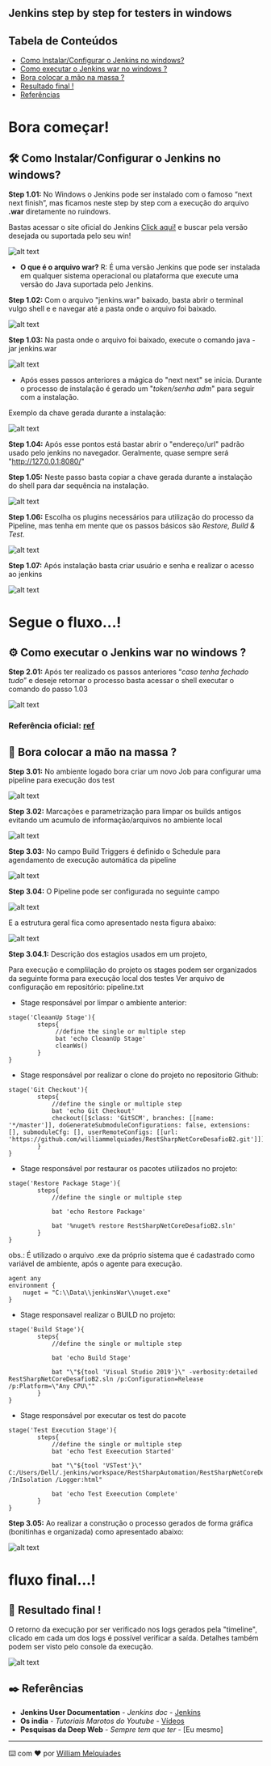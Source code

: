## Jenkins step by step for testers in windows

## Tabela de Conteúdos
- [Como Instalar/Configurar o Jenkins no windows?](#Config_Jenkins)
- [Como executar o Jenkins war no windows ?](#Jenkins_war)
- [Bora colocar a mão na massa ?](#mao_massa)
- [Resultado final !](#result_final)
- [Referências](#refencia)

 

# Bora começar!

## <div id="Config_Jenkins" />🛠️ Como Instalar/Configurar o Jenkins no windows?

**Step 1.01:** No Windows o Jenkins pode ser instalado com o famoso “next next finish”, mas ficamos neste step by step com a execução do arquivo **.war** diretamente no ruindows.

Bastas acessar o site oficial do Jenkins [Click aqui!](https://www.jenkins.io/) e buscar pela versão desejada ou suportada pelo seu win!

![alt text](https://i.imgur.com/PaBXq3p.gif)

* **O que é o arquivo war?** R: É uma versão Jenkins que pode ser instalada em qualquer sistema operacional ou plataforma que execute uma versão do Java suportada pelo Jenkins.

**Step 1.02:** Com o arquivo "jenkins.war" baixado, basta abrir o terminal vulgo shell e e navegar até a pasta onde o arquivo foi baixado.

![alt text](https://i.imgur.com/iHQfgTv.gif)

**Step 1.03:** Na pasta onde o arquivo foi baixado, execute o comando java -jar jenkins.war

![alt text](https://i.imgur.com/EyYdPlq.gif)

* Após esses passos anteriores a mágica do "next next" se inicia. Durante o processo de instalação é gerado um "*token/senha adm*" para seguir com a instalação.

Exemplo da chave gerada durante a instalação: 

![alt text](https://i.imgur.com/n9KS6It.png)

**Step 1.04:** Após esse pontos está bastar abrir o "endereço/url" padrão usado pelo jenkins no navegador. Geralmente, quase sempre será 
"http://127.0.0.1:8080/"

**Step 1.05:** Neste passo basta copiar a chave gerada durante a instalação do shell para dar sequência na instalação.

![alt text](https://i.imgur.com/ilaqL2e.png)

**Step 1.06:** Escolha os plugins necessários para utilização do processo da Pipeline, mas tenha em mente que os passos básicos são *Restore, Build & Test*.

![alt text](https://i.imgur.com/euW1BWw.png)

**Step 1.07:** Após instalação basta criar usuário e senha e realizar o acesso ao jenkins

![alt text](https://i.imgur.com/fTcupC1.png)

# Segue o fluxo...!

## <div id="Jenkins_war" /> ⚙️ Como executar o Jenkins war no windows ?

**Step 2.01:** Após ter realizado os passos anteriores “*caso tenha fechado tudo*” e deseje retornar o processo basta acessar o shell executar o comando do passo 1.03

![alt text](https://i.imgur.com/8sOaTkC.gif)

### Referência oficial: [ref](https://www.jenkins.io/doc/book/installing/war-file/)

## <div id="mao_massa" /> 🚀 Bora colocar a mão na massa ?

**Step 3.01:** No ambiente logado bora criar um novo Job para configurar uma pipeline para execução dos test

![alt text](https://i.imgur.com/uACCvc2.gif)

**Step 3.02:** Marcações e parametrização para limpar os builds antigos evitando um acumulo de informação/arquivos no ambiente local

![alt text](https://i.imgur.com/lAIeEWp.png)

**Step 3.03:** No campo Build Triggers é definido o Schedule para agendamento de execução automática da pipeline

![alt text](https://i.imgur.com/KByFWlU.png)

**Step 3.04:** O Pipeline pode ser configurada no seguinte campo

![alt text](https://i.imgur.com/hzIJPxI.png)

E a estrutura geral fica como apresentado nesta figura abaixo:

![alt text](https://i.imgur.com/kJXQw3T.png)

**Step 3.04.1:** Descrição dos estagios usados em um projeto, 

Para execução e complilação do projeto os stages podem ser organizados da seguinte forma para execução local dos testes
Ver arquivo de configuração em repositório: pipeline.txt

* Stage responsável por limpar o ambiente anterior:

```
stage('CleaanUp Stage'){
        steps{
             //define the single or multiple step
             bat 'echo CleaanUp Stage'
             cleanWs()
        }
}
```

* Stage responsável por realizar o clone do projeto no repositorio Github:

```
stage('Git Checkout'){
        steps{
            //define the single or multiple step
            bat 'echo Git Checkout'
            checkout([$class: 'GitSCM', branches: [[name: '*/master']], doGenerateSubmoduleConfigurations: false, extensions: [], submoduleCfg: [], userRemoteConfigs: [[url: 'https://github.com/williammelquiades/RestSharpNetCoreDesafioB2.git']]])
        }
}
```

* Stage responsável por restaurar os pacotes utilizados no projeto:

```
stage('Restore Package Stage'){
        steps{
            //define the single or multiple step
            
            bat 'echo Restore Package'
            
            bat '%nuget% restore RestSharpNetCoreDesafioB2.sln'
        }
}
```

obs.: É utilizado o arquivo .exe da próprio sistema que é cadastrado como variável de ambiente, após o agente para execução.

```
agent any
environment {
    nuget = "C:\\Data\\jenkinsWar\\nuget.exe"
}
```

* Stage responsavel realizar o BUILD no projeto:
```
stage('Build Stage'){
        steps{
            //define the single or multiple step
            
            bat 'echo Build Stage'
            
            bat "\"${tool 'Visual Studio 2019'}\" -verbosity:detailed RestSharpNetCoreDesafioB2.sln /p:Configuration=Release /p:Platform=\"Any CPU\""
        }
}
```

* Stage responsável por executar os test do pacote 

```
stage('Test Execution Stage'){
        steps{
            //define the single or multiple step
            bat 'echo Test Exeecution Started'
            
            bat "\"${tool 'VSTest'}\" C:/Users/Dell/.jenkins/workspace/RestSharpAutomation/RestSharpNetCoreDesafioB2/bin/Release/netcoreapp3.1/RestSharpNetCoreDesafioB2.dll /InIsolation /Logger:html"
            
            bat 'echo Test Exeecution Complete'
        }
}
 ```

**Step 3.05:** Ao realizar a construção o processo gerados de forma gráfica (bonitinhas e organizada) como apresentado abaixo:

![alt text](https://i.imgur.com/un3ea2y.png)

# fluxo final...!

## <div id="result_final" /> :dart: Resultado final !

O retorno da execução por ser verificado nos logs gerados pela "timeline", clicado em cada um dos logs é possível verificar a saída. Detalhes também podem ser visto pelo console da execução.

![alt text](https://i.imgur.com/Uln6pEP.gif)

## <div id="refencia" /> ✒️ Referências 

* **Jenkins User Documentation** - *Jenkins doc*   - [Jenkins](https://www.jenkins.io/doc/)
* **Os india** - *Tutoriais Marotos do Youtube*    - [Vídeos](https://www.youtube.com/watch?v=jYub11KETnY&list=PLlsKgYi2Lw72SS2xegfrqaa1TEAYKMthu&ab_channel=RahulRathore)
* **Pesquisas da Deep Web** - *Sempre tem que ter* - [Eu mesmo]

---
⌨️ com ❤️ por [William Melquiades](https://github.com/williammelquiades)